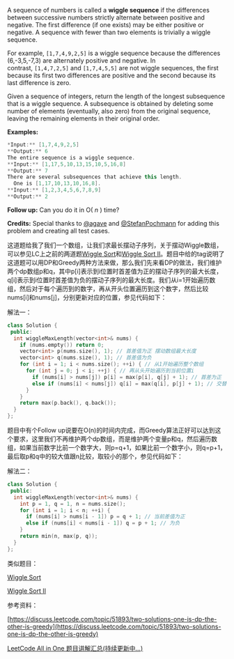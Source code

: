 A sequence of numbers is called a **wiggle sequence** if the differences between successive numbers strictly alternate between positive and negative. The first difference (if one exists) may be either positive or negative. A sequence with fewer than two elements is trivially a wiggle sequence.

For example, `[1,7,4,9,2,5]` is a wiggle sequence because the differences (6,-3,5,-7,3) are alternately positive and negative. In contrast, `[1,4,7,2,5]` and `[1,7,4,5,5]` are not wiggle sequences, the first because its first two differences are positive and the second because its last difference is zero.

Given a sequence of integers, return the length of the longest subsequence that is a wiggle sequence. A subsequence is obtained by deleting some number of elements (eventually, also zero) from the original sequence, leaving the remaining elements in their original order.

**Examples:**

```cpp
*Input:** [1,7,4,9,2,5]
**Output:** 6
The entire sequence is a wiggle sequence.
**Input:** [1,17,5,10,13,15,10,5,16,8]
**Output:** 7
There are several subsequences that achieve this length.
  One is [1,17,10,13,10,16,8].
**Input:** [1,2,3,4,5,6,7,8,9]
**Output:** 2
```

**Follow up:** Can you do it in O( _n_ ) time?

**Credits:** Special thanks to [@agave](https://leetcode.com/agave/) and [@StefanPochmann](https://leetcode.com/stefanpochmann/) for adding this problem and creating all test cases.

这道题给我了我们一个数组，让我们求最长摆动子序列，关于摆动Wiggle数组，可以参见LC上之前的两道题[Wiggle Sort](http://www.cnblogs.com/grandyang/p/5177285.html)和[Wiggle Sort II](http://www.cnblogs.com/grandyang/p/5139057.html)。题目中给的tag说明了这道题可以用DP和Greedy两种方法来做，那么我们先来看DP的做法，我们维护两个dp数组p和q，其中p\[i\]表示到i位置时首差值为正的摆动子序列的最大长度，q\[i\]表示到i位置时首差值为负的摆动子序列的最大长度。我们从i=1开始遍历数组，然后对于每个遍历到的数字，再从开头位置遍历到这个数字，然后比较nums\[i\]和nums\[j\]，分别更新对应的位置，参见代码如下：

解法一：

```cpp
class Solution {
 public:
  int wiggleMaxLength(vector<int>& nums) {
    if (nums.empty()) return 0;
    vector<int> p(nums.size(), 1); // 首差值为正 摆动数组最大长度
    vector<int> q(nums.size(), 1); // 首差值为负
    for (int i = 1; i < nums.size(); ++i) { // 从1开始遍历整个数组
      for (int j = 0; j < i; ++j) { // 再从头开始遍历到当前位置i
        if (nums[i] > nums[j]) p[i] = max(p[i], q[j] + 1); // 首差为正
        else if (nums[i] < nums[j]) q[i] = max(q[i], p[j] + 1); // 交替
      }
    }
    return max(p.back(), q.back());
  }
};
```

题目中有个Follow up说要在O(n)的时间内完成，而Greedy算法正好可以达到这个要求，这里我们不再维护两个dp数组，而是维护两个变量p和q，然后遍历数组，如果当前数字比前一个数字大，则p=q+1，如果比前一个数字小，则q=p+1，最后取p和q中的较大值跟n比较，取较小的那个，参见代码如下：

解法二：

```cpp
class Solution {
 public:
  int wiggleMaxLength(vector<int>& nums) {
    int p = 1, q = 1, n = nums.size();
    for (int i = 1; i < n; ++i) {
      if (nums[i] > nums[i - 1]) p = q + 1; // 当前差值为正
      else if (nums[i] < nums[i - 1]) q = p + 1; // 为负
    }
    return min(n, max(p, q));
  }
};
```

类似题目：

[Wiggle Sort](http://www.cnblogs.com/grandyang/p/5177285.html)

[Wiggle Sort II](http://www.cnblogs.com/grandyang/p/5139057.html)

参考资料：

[https://discuss.leetcode.com/topic/51893/two-solutions-one-is-dp-the-other-is-greedy](https://discuss.leetcode.com/topic/51893/two-solutions-one-is-dp-the-other-is-greedy)

[LeetCode All in One 题目讲解汇总(持续更新中...)](http://www.cnblogs.com/grandyang/p/4606334.html)
